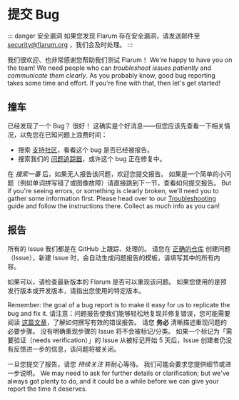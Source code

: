 # 提交 Bug

::: danger 安全漏洞 如果您发现 Flarum 存在安全漏洞，请发送邮件至 [security@flarum.org](mailto:security@flarum.org) ，我们会及时处理。 :::

我们很欢迎、也非常感谢您帮助我们测试 Flarum！ We're happy to have you on the team! We need people who can *troubleshoot issues patiently* and *communicate them clearly*. As you probably know, good bug reporting takes some time and effort. If you're fine with that, then let's get started!

## 撞车

已经发现了一个 Bug？ 很好！ 这确实是个好消息——但您应该先查看一下相关情况，以免您在已知问题上浪费时间：

- 搜索 [支持社区](https://discuss.flarum.org/t/support)，看看这个 bug 是否已经被报告。
- 搜索我们的 [问题追踪器](https://github.com/flarum/core/issues)，或许这个 bug 正在修复中。

在 *搜索一番* 后，如果无人报告该问题，欢迎您提交报告。 如果是一个简单的小问题（例如单词拼写错了或图像故障）请直接跳到下一节，查看如何提交报告。 But if you're seeing errors, or something is clearly broken, we'll need you to gather some information first. Please head over to our [Troubleshooting](troubleshoot.md) guide and follow the instructions there. Collect as much info as you can!

## 报告

所有的 Issue 我们都是在 GitHub 上跟踪、处理的。 请您在 [正确的仓库](https://github.com/flarum) 创建问题（Issue），新建 Issue 时，会自动生成问题报告的模板，请填写其中的所有内容。

如果可以，请检查最新版本的 Flarum 是否可以重现该问题。 如果您使用的是预发行版本或开发版本，请指出您使用的特定版本。

Remember: the goal of a bug report is to make it easy for us to replicate the bug and fix it. 请注意：问题报告使我们能够轻松地复现并修复错误，您可能需要阅读 [这篇文章](https://www.chiark.greenend.org.uk/~sgtatham/bugs.html)，了解如何撰写有效的错误报告。 请您 **务必** 清晰描述重现问题的必要步骤。 没有明确重现步骤的 Issue 将不会被标记/分类。 如果一个标记为「需要验证（needs verification）」的 Issue 从被标记开始 5 天后，Issue 创建者仍没有反馈进一步的信息，该问题将被关闭。

一旦您提交了报告，请您 *持续关注* 并耐心等待。 我们可能会要求您提供细节或进一步说明。 We may need to ask for further details or clarification; but we've always got plenty to do, and it could be a while before we can give your report the time it deserves.
